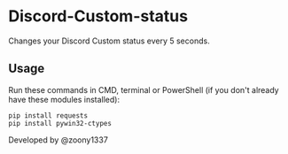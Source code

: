 # Discord-Custom-status
Changes your Discord Custom status every 5 seconds.

## Usage
Run these commands in CMD, terminal or PowerShell (if you don't already have these modules installed):
```
pip install requests
pip install pywin32-ctypes
```
Developed by @zoony1337
